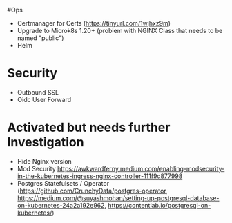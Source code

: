 #Ops
- Certmanager for Certs (https://tinyurl.com/1wjhxz9m)
- Upgrade to Microk8s 1.20+ (problem with NGINX Class that needs to be named "public")
- Helm

# Security
- Outbound SSL
- Oidc User Forward

# Activated but needs further Investigation
- Hide Nginx version
- Mod Security https://awkwardferny.medium.com/enabling-modsecurity-in-the-kubernetes-ingress-nginx-controller-111f9c877998
- Postgres Statefulsets / Operator (https://github.com/CrunchyData/postgres-operator, https://medium.com/@suyashmohan/setting-up-postgresql-database-on-kubernetes-24a2a192e962, https://contentlab.io/postgresql-on-kubernetes/)

